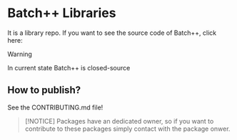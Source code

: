 # Batch++ Libraries

It is a library repo. If you want to see the source code of Batch++, click here:

> [!WARNING]
> In current state Batch++ is closed-source

## How to publish?
See the CONTRIBUTING.md file!

> [!NOTICE]
> Packages have an dedicated owner, so if you want to contribute to these packages simply contact with the package onwer.

